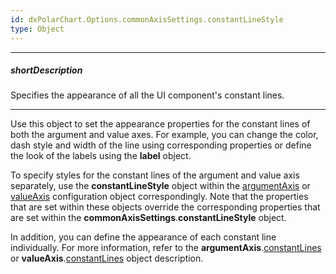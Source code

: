 ```yaml
---
id: dxPolarChart.Options.commonAxisSettings.constantLineStyle
type: Object
---
```

---
##### shortDescription
Specifies the appearance of all the UI component's constant lines.

---
Use this object to set the appearance properties for the constant lines of both the argument and value axes. For example, you can change the color, dash style and width of the line using corresponding properties or define the look of the labels using the **label** object.

To specify styles for the constant lines of the argument and value axis separately, use the **constantLineStyle** object within the [argumentAxis](/api-reference/10%20UI%20Components/dxPolarChart/1%20Configuration/commonAxisSettings/constantLineStyle '/Documentation/ApiReference/UI_Components/dxPolarChart/Configuration/argumentAxis/constantLineStyle/') or [valueAxis](/api-reference/10%20UI%20Components/dxPolarChart/1%20Configuration/commonAxisSettings/constantLineStyle '/Documentation/ApiReference/UI_Components/dxPolarChart/Configuration/valueAxis/constantLineStyle/') configuration object correspondingly. Note that the properties that are set within these objects override the corresponding properties that are set within the **commonAxisSettings**.**constantLineStyle** object.

In addition, you can define the appearance of each constant line individually. For more information, refer to the **argumentAxis**.[constantLines](/api-reference/10%20UI%20Components/dxPolarChart/1%20Configuration/argumentAxis/constantLines '/Documentation/ApiReference/UI_Components/dxPolarChart/Configuration/argumentAxis/constantLines/') or **valueAxis**.[constantLines](/api-reference/10%20UI%20Components/dxPolarChart/1%20Configuration/valueAxis/constantLines '/Documentation/ApiReference/UI_Components/dxPolarChart/Configuration/valueAxis/constantLines/') object description.